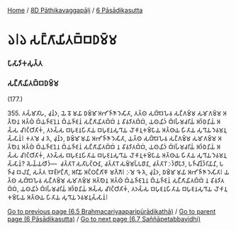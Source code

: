 
[Home](/) / [8D Pāthikavaggapāḷi](/tipitaka/8D.md) / [6 Pāsādikasutta](/tipitaka/8D/6.md)

# 𑁬𑁇𑁬 𑀲𑀗𑁆𑀕𑀸𑀬𑀺𑀢𑀩𑁆𑀩𑀥𑀫𑁆𑀫

### 𑀧𑀸𑀲𑀸𑀤𑀺𑀓𑀲𑀼𑀢𑁆𑀢

### 𑀲𑀗𑁆𑀕𑀸𑀬𑀺𑀢𑀩𑁆𑀩𑀥𑀫𑁆𑀫

(177.)

355\. 𑀢𑀲𑁆𑀫𑀸𑀢𑀺𑀳, 𑀘𑀼𑀦𑁆𑀤, 𑀬𑁂 𑀯𑁄 𑀫𑀬𑀸 𑀥𑀫𑁆𑀫𑀸 𑀅𑀪𑀺𑀜𑁆𑀜𑀸 𑀤𑁂𑀲𑀺𑀢𑀸, 𑀢𑀢𑁆𑀣 𑀲𑀩𑁆𑀩𑁂𑀳𑁂𑀯 𑀲𑀗𑁆𑀕𑀫𑁆𑀫 𑀲𑀫𑀸𑀕𑀫𑁆𑀫 𑀅𑀢𑁆𑀣𑁂𑀦 𑀅𑀢𑁆𑀣𑀁 𑀩𑁆𑀬𑀜𑁆𑀚𑀦𑁂𑀦 𑀩𑁆𑀬𑀜𑁆𑀚𑀦𑀁 𑀲𑀗𑁆𑀕𑀸𑀬𑀺𑀢𑀩𑁆𑀩𑀁 𑀦 𑀯𑀺𑀯𑀤𑀺𑀢𑀩𑁆𑀩𑀁, 𑀬𑀣𑀬𑀺𑀤𑀁 𑀩𑁆𑀭𑀳𑁆𑀫𑀘𑀭𑀺𑀬𑀁 𑀅𑀤𑁆𑀥𑀦𑀺𑀬𑀁 𑀅𑀲𑁆𑀲 𑀘𑀺𑀭𑀝𑁆𑀞𑀺𑀢𑀺𑀓𑀁, 𑀢𑀤𑀲𑁆𑀲 𑀩𑀳𑀼𑀚𑀦𑀳𑀺𑀢𑀸𑀬 𑀩𑀳𑀼𑀚𑀦𑀲𑀼𑀔𑀸𑀬 𑀮𑁄𑀓𑀸𑀦𑀼𑀓𑀫𑁆𑀧𑀸𑀬 𑀅𑀢𑁆𑀣𑀸𑀬 𑀳𑀺𑀢𑀸𑀬 𑀲𑀼𑀔𑀸𑀬 𑀤𑁂𑀯𑀫𑀦𑀼𑀲𑁆𑀲𑀸𑀦𑀁𑁇 𑀓𑀢𑀫𑁂 𑀘 𑀢𑁂, 𑀘𑀼𑀦𑁆𑀤, 𑀥𑀫𑁆𑀫𑀸 𑀫𑀬𑀸 𑀅𑀪𑀺𑀜𑁆𑀜𑀸 𑀤𑁂𑀲𑀺𑀢𑀸, 𑀬𑀢𑁆𑀣 𑀲𑀩𑁆𑀩𑁂𑀳𑁂𑀯 𑀲𑀗𑁆𑀕𑀫𑁆𑀫 𑀲𑀫𑀸𑀕𑀫𑁆𑀫 𑀅𑀢𑁆𑀣𑁂𑀦 𑀅𑀢𑁆𑀣𑀁 𑀩𑁆𑀬𑀜𑁆𑀚𑀦𑁂𑀦 𑀩𑁆𑀬𑀜𑁆𑀚𑀦𑀁 𑀲𑀗𑁆𑀕𑀸𑀬𑀺𑀢𑀩𑁆𑀩𑀁 𑀦 𑀯𑀺𑀯𑀤𑀺𑀢𑀩𑁆𑀩𑀁, 𑀬𑀣𑀬𑀺𑀤𑀁 𑀩𑁆𑀭𑀳𑁆𑀫𑀘𑀭𑀺𑀬𑀁 𑀅𑀤𑁆𑀥𑀦𑀺𑀬𑀁 𑀅𑀲𑁆𑀲 𑀘𑀺𑀭𑀝𑁆𑀞𑀺𑀢𑀺𑀓𑀁, 𑀢𑀤𑀲𑁆𑀲 𑀩𑀳𑀼𑀚𑀦𑀳𑀺𑀢𑀸𑀬 𑀩𑀳𑀼𑀚𑀦𑀲𑀼𑀔𑀸𑀬 𑀮𑁄𑀓𑀸𑀦𑀼𑀓𑀫𑁆𑀧𑀸𑀬 𑀅𑀢𑁆𑀣𑀸𑀬 𑀳𑀺𑀢𑀸𑀬 𑀲𑀼𑀔𑀸𑀬 𑀤𑁂𑀯𑀫𑀦𑀼𑀲𑁆𑀲𑀸𑀦𑀁? 𑀲𑁂𑀬𑁆𑀬𑀣𑀺𑀤𑀁—  𑀘𑀢𑁆𑀢𑀸𑀭𑁄 𑀲𑀢𑀺𑀧𑀝𑁆𑀞𑀸𑀦𑀸, 𑀘𑀢𑁆𑀢𑀸𑀭𑁄 𑀲𑀫𑁆𑀫𑀧𑁆𑀧𑀥𑀸𑀦𑀸, 𑀘𑀢𑁆𑀢𑀸𑀭𑁄 𑀇𑀤𑁆𑀥𑀺𑀧𑀸𑀤𑀸, 𑀧𑀜𑁆𑀘𑀺𑀦𑁆𑀤𑁆𑀭𑀺𑀬𑀸𑀦𑀺, 𑀧𑀜𑁆𑀘 𑀩𑀮𑀸𑀦𑀺, 𑀲𑀢𑁆𑀢 𑀩𑁄𑀚𑁆𑀛𑀗𑁆𑀕𑀸, 𑀅𑀭𑀺𑀬𑁄 𑀅𑀝𑁆𑀞𑀗𑁆𑀕𑀺𑀓𑁄 𑀫𑀕𑁆𑀕𑁄𑁇 𑀇𑀫𑁂 𑀔𑁄 𑀢𑁂, 𑀘𑀼𑀦𑁆𑀤, 𑀥𑀫𑁆𑀫𑀸 𑀫𑀬𑀸 𑀅𑀪𑀺𑀜𑁆𑀜𑀸 𑀤𑁂𑀲𑀺𑀢𑀸𑁇 𑀬𑀢𑁆𑀣 𑀲𑀩𑁆𑀩𑁂𑀳𑁂𑀯 𑀲𑀗𑁆𑀕𑀫𑁆𑀫 𑀲𑀫𑀸𑀕𑀫𑁆𑀫 𑀅𑀢𑁆𑀣𑁂𑀦 𑀅𑀢𑁆𑀣𑀁 𑀩𑁆𑀬𑀜𑁆𑀚𑀦𑁂𑀦 𑀩𑁆𑀬𑀜𑁆𑀚𑀦𑀁 𑀲𑀗𑁆𑀕𑀸𑀬𑀺𑀢𑀩𑁆𑀩𑀁 𑀦 𑀯𑀺𑀯𑀤𑀺𑀢𑀩𑁆𑀩𑀁, 𑀬𑀣𑀬𑀺𑀤𑀁 𑀩𑁆𑀭𑀳𑁆𑀫𑀘𑀭𑀺𑀬𑀁 𑀅𑀤𑁆𑀥𑀦𑀺𑀬𑀁 𑀅𑀲𑁆𑀲 𑀘𑀺𑀭𑀝𑁆𑀞𑀺𑀢𑀺𑀓𑀁, 𑀢𑀤𑀲𑁆𑀲 𑀩𑀳𑀼𑀚𑀦𑀳𑀺𑀢𑀸𑀬 𑀩𑀳𑀼𑀚𑀦𑀲𑀼𑀔𑀸𑀬 𑀮𑁄𑀓𑀸𑀦𑀼𑀓𑀫𑁆𑀧𑀸𑀬 𑀅𑀢𑁆𑀣𑀸𑀬 𑀳𑀺𑀢𑀸𑀬 𑀲𑀼𑀔𑀸𑀬 𑀤𑁂𑀯𑀫𑀦𑀼𑀲𑁆𑀲𑀸𑀦𑀁𑁇

[Go to previous page (6.5 Brahmacariyaaparipūrādikathā)](/tipitaka/8D/6/6.5.md) / [Go to parent page (6 Pāsādikasutta)](/tipitaka/8D/6.md) / [Go to next page (6.7 Saññāpetabbavidhi)](/tipitaka/8D/6/6.7.md)


